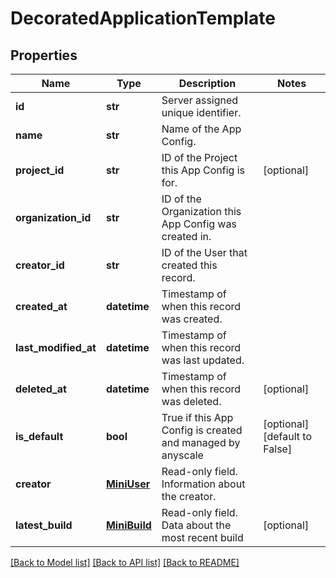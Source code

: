 # DecoratedApplicationTemplate

## Properties
Name | Type | Description | Notes
------------ | ------------- | ------------- | -------------
**id** | **str** | Server assigned unique identifier. | 
**name** | **str** | Name of the App Config. | 
**project_id** | **str** | ID of the Project this App Config is for. | [optional] 
**organization_id** | **str** | ID of the Organization this App Config was created in. | 
**creator_id** | **str** | ID of the User that created this record. | 
**created_at** | **datetime** | Timestamp of when this record was created. | 
**last_modified_at** | **datetime** | Timestamp of when this record was last updated. | 
**deleted_at** | **datetime** | Timestamp of when this record was deleted. | [optional] 
**is_default** | **bool** | True if this App Config is created and managed by anyscale | [optional] [default to False]
**creator** | [**MiniUser**](MiniUser.md) | Read-only field. Information about the creator. | 
**latest_build** | [**MiniBuild**](MiniBuild.md) | Read-only field. Data about the most recent build  | [optional] 

[[Back to Model list]](../README.md#documentation-for-models) [[Back to API list]](../README.md#documentation-for-api-endpoints) [[Back to README]](../README.md)


